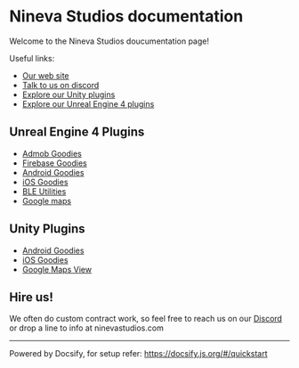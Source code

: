 # Nineva Studios documentation

Welcome to the Nineva Studios doucumentation page!

Useful links:

* [Our web site](https://ninevastudios.com)
* [Talk to us on discord](https://bit.ly/nineva_support_discord)
* [Explore our Unity plugins](https://assetstore.unity.com/publishers/5296)
* [Explore our Unreal Engine 4 plugins](https://www.unrealengine.com/marketplace/profile/Nineva+Studios)

## Unreal Engine 4 Plugins

* [Admob Goodies](ue-plugins/admob-unreal)
* [Firebase Goodies](ue-plugins/firebase-unreal)
* [Android Goodies](ue-plugins/android-goodies-unreal)
* [iOS Goodies](ue-plugins/ios-goodies)
* [BLE Utilities](ue-plugins/ble-utilities)
* [Google maps](ue-plugins/google-maps-unreal)

## Unity Plugins

* [Android Goodies](unity-plugins/android-goodies)
* [iOS Goodies](unity-plugins/ios-goodies)
* [Google Maps View](unity-plugins/google-maps)
  
## Hire us!

We often do custom contract work, so feel free to reach us on our [Discord](https://bit.ly/nineva_support_discord) or drop a line to info at ninevastudios.com

---

Powered by Docsify, for setup refer: https://docsify.js.org/#/quickstart
